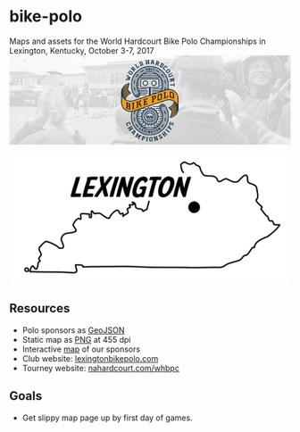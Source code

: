 # bike-polo
Maps and assets for the World Hardcourt Bike Polo Championships in Lexington, Kentucky, October 3-7, 2017   
![Banner image for event](assets/whbpc-website-694x220.jpg)   

![Lexington Kentucky](assets/lex-ky.svg)   

## Resources
* Polo sponsors as [GeoJSON](amenities.geojson)
* Static map as [PNG](bike-polo-tourney-map.png) at 455 dpi
* Interactive [map](https://boydx.github.io/bike-polo) of our sponsors
* Club website: [lexingtonbikepolo.com](https://lexingtonbikepolo.com)
* Tourney website: [nahardcourt.com/whbpc](http://www.nahardcourt.com/whbpc/)

## Goals

* Get slippy map page up by first day of games.
